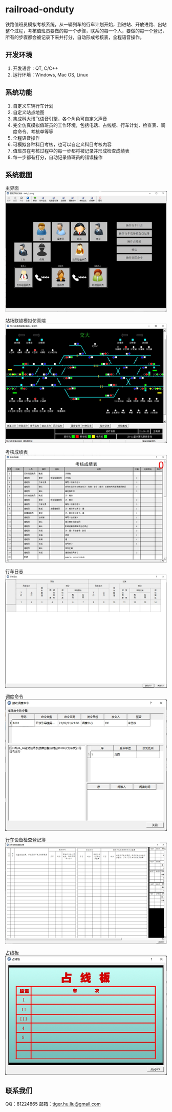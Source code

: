 # railroad-onduty
铁路值班员模拟考核系统，从一辆列车的行车计划开始，到进站、开放进路、出站整个过程，考核值班员要做的每一个步骤，联系的每一个人，要做的每一个登记，所有的步骤都会被记录下来并打分，自动形成考核表，全程语音操作。

## 开发环境
1. 开发语言：QT, C/C++
2. 运行环境：Windows, Mac OS, Linux

## 系统功能
1. 自定义车辆行车计划
2. 自定义站点地图
3. 集成科大讯飞语音引擎，各个角色可自定义声音
4. 完全仿真模拟值班员的工作环境，包括电话、占线版、行车计划、检查表、调度命令、考核单等等
5. 全程语音操作
6. 可模拟各种科目考核，也可以自定义科目考核内容
7. 值班员在考核过程中的每一步都将被记录并形成检查成绩表
8. 每一步都有打分，自动记录值班员的错误操作


## 系统截图
主界面
![主界面](doc/main.jpg)

站场联锁模拟仿真端
![站场联锁模拟仿真端](doc/railaod.jpg)

考核成绩表
![考核成绩表](doc/result.jpg)

行车日志
![行车日志](doc/trainlog.jpg)

调度命令
![调度命令](doc/command.jpg)

行车设备检查登记簿
![行车设备检查登记簿](doc/checklist.jpg)

占线板
![占线板](doc/board.jpg)

## 联系我们
QQ：81224865
邮箱：[tiger.hu.liu@gmail.com](mailto:tiger.hu.liu@gmail.com)
